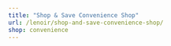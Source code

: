 ```yaml
---
title: "Shop & Save Convenience Shop"
url: /lenoir/shop-and-save-convenience-shop/
shop: convenience
---
```

